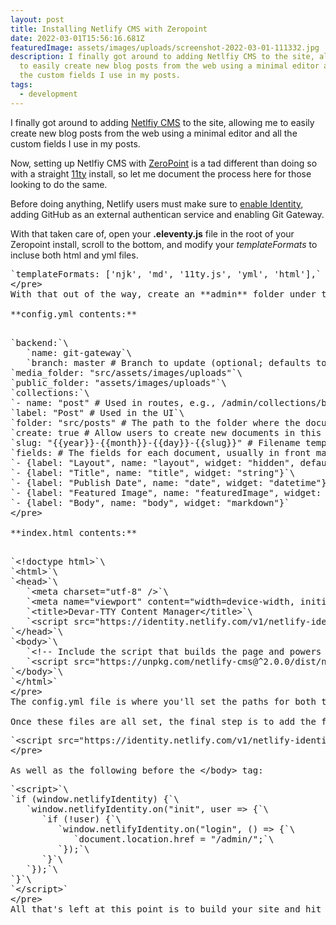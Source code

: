 ```yaml
---
layout: post
title: Installing Netlify CMS with Zeropoint
date: 2022-03-01T15:56:16.681Z
featuredImage: assets/images/uploads/screenshot-2022-03-01-111332.jpg
description: I finally got around to adding Netlfiy CMS to the site, allowing me
  to easily create new blog posts from the web using a minimal editor and all
  the custom fields I use in my posts.
tags:
  - development
---
```

I finally got around to adding [Netlfiy CMS](https://www.netlifycms.org/) to the site, allowing me to easily create new blog posts from the web using a minimal editor and all the custom fields I use in my posts.

Now, setting up Netlfiy CMS with [ZeroPoint](https://github.com/MWDelaney/ZeroPoint) is a tad different than doing so with a straight [11ty](https://www.11ty.dev/) install, so let me document the process here for those looking to do the same.

Before doing anything, Netlify users must make sure to [enable Identity](https://app.netlify.com/sites/lucid-nobel-dab1f7/settings/identity), adding GitHub as an external authentican service and enabling Git Gateway.

With that taken care of, open your **.eleventy.js** file in the root of your Zeropoint install, scroll to the bottom, and modify your *templateFormats* to incluse both html and yml files.
<pre class="code-block">
`templateFormats: ['njk', 'md', '11ty.js', 'yml', 'html'],`
&lt;/pre&gt;
With that out of the way, create an **admin** folder under the **src** folder and create two files: **config.yml** and **index.html**.

**config.yml contents:**

<pre class="code-block">
`backend:`\
   `name: git-gateway`\
   `branch: master # Branch to update (optional; defaults to master)`\
`media_folder: "src/assets/images/uploads"`\
`public_folder: "assets/images/uploads"`\
`collections:`\
`- name: "post" # Used in routes, e.g., /admin/collections/blog`\
`label: "Post" # Used in the UI`\
`folder: "src/posts" # The path to the folder where the documents are stored`\
`create: true # Allow users to create new documents in this collection`\
`slug: "{{year}}-{{month}}-{{day}}-{{slug}}" # Filename template, e.g., YYYY-MM-DD-title.md`\
`fields: # The fields for each document, usually in front matter`\
`- {label: "Layout", name: "layout", widget: "hidden", default: "post"}`\
`- {label: "Title", name: "title", widget: "string"}`\
`- {label: "Publish Date", name: "date", widget: "datetime"}`\
`- {label: "Featured Image", name: "featuredImage", widget: "image"}- {label: "Tags", name: "tags", widget: "list"}`\
`- {label: "Body", name: "body", widget: "markdown"}`
&lt;/pre&gt;

**index.html contents:**

<pre class="code-block">
`&lt;!doctype html&gt;`\
`&lt;html&gt;`\
`&lt;head&gt;`\
   `&lt;meta charset="utf-8" /&gt;`\
   `&lt;meta name="viewport" content="width=device-width, initial-scale=1.0" /&gt;`\
   `&lt;title&gt;Devar-TTY Content Manager&lt;/title&gt;`\
   `&lt;script src="https://identity.netlify.com/v1/netlify-identity-widget.js"&gt; .  &lt;/script&gt;`\
`&lt;/head&gt;`\
`&lt;body&gt;`\
   `&lt;!-- Include the script that builds the page and powers Netlify CMS --&gt;`\
   `&lt;script src="https://unpkg.com/netlify-cms@^2.0.0/dist/netlify-cms.js"&gt;&lt;/script&gt;`\
`&lt;/body&gt;`\
`&lt;/html&gt;`
&lt;/pre&gt;
The config.yml file is where you'll set the paths for both the source and public image locations for your site. After that you'll be setting up the [collections](https://www.netlifycms.org/docs/collection-types/) for the CMS to display. In my example above you can see that I've got fields for the post layout, the title, the publish date, a featured image, tags, and, of course, the post body.

Once these files are all set, the final step is to add the following to **/src/assets/views/layouts/base.njk**, just before the end of the *&lt;/head&gt;* tag:
<pre class="code-block">
`&lt;script src="https://identity.netlify.com/v1/netlify-identity-widget.js"&gt;&lt;/script&gt;`
&lt;/pre&gt;

As well as the following before the &lt;/body&gt; tag:
<pre class="code-block">
`&lt;script&gt;`\
`if (window.netlifyIdentity) {`\
   `window.netlifyIdentity.on("init", user =&gt; {`\
      `if (!user) {`\
         `window.netlifyIdentity.on("login", () =&gt; {`\
            `document.location.href = "/admin/";`\
         `});`\
      `}`\
   `});`\
`}`\
`&lt;/script&gt;`
&lt;/pre&gt;
All that's left at this point is to build your site and hit /admin on your production URL!